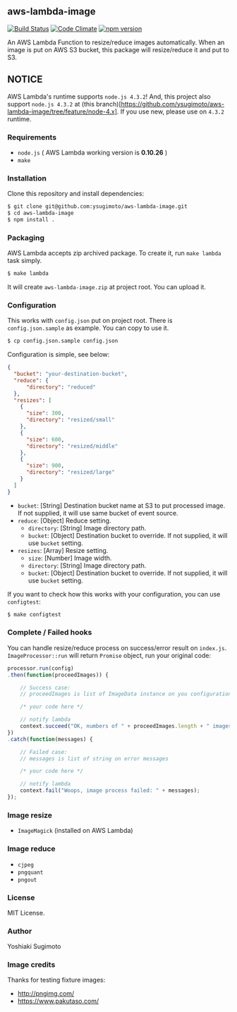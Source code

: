 ## aws-lambda-image

[![Build Status](https://travis-ci.org/ysugimoto/aws-lambda-image.svg?branch=master)](https://travis-ci.org/ysugimoto/aws-lambda-image)
[![Code Climate](https://codeclimate.com/github/ysugimoto/aws-lambda-image/badges/gpa.svg)](https://codeclimate.com/github/ysugimoto/aws-lambda-image)
[![npm version](https://badge.fury.io/js/aws-lambda-image.svg)](https://badge.fury.io/js/aws-lambda-image)

An AWS Lambda Function to resize/reduce images automatically. When an image is put on AWS S3 bucket, this package will resize/reduce it and put to S3.

## NOTICE

AWS Lambda's runtime supports `node.js 4.3.2`! And, this project also support `node.js 4.3.2` at (this branch)[https://github.com/ysugimoto/aws-lambda-image/tree/feature/node-4.x].
If you use new, please use on `4.3.2` runtime.

### Requirements

- `node.js` ( AWS Lambda working version is **0.10.26** )
- `make`

### Installation

Clone this repository and install dependencies:

```bash
$ git clone git@github.com:ysugimoto/aws-lambda-image.git
$ cd aws-lambda-image
$ npm install .
```

### Packaging

AWS Lambda accepts zip archived package. To create it, run `make lambda` task simply.

```bash
$ make lambda
```

It will create `aws-lambda-image.zip` at project root. You can upload it.

### Configuration

This works with `config.json` put on project root. There is `config.json.sample` as example. You can copy to use it.

```bash
$ cp config.json.sample config.json
```

Configuration is simple, see below:

```json
{
  "bucket": "your-destination-bucket",
  "reduce": {
      "directory": "reduced"
  },
  "resizes": [
    {
      "size": 300,
      "directory": "resized/small"
    },
    {
      "size": 600,
      "directory": "resized/middle"
    },
    {
      "size": 900,
      "directory": "resized/large"
    }
  ]
}
```

- `bucket`: [String] Destination bucket name at S3 to put processed image. If not supplied, it will use same bucket of event source.
- `reduce`: [Object] Reduce setting.
  - `directory`: [String] Image directory path.
  - `bucket`: [Object] Destination bucket to override. If not supplied, it will use `bucket` setting.
- `resizes`: [Array] Resize setting.
  - `size`: [Number] Image width.
  - `directory`: [String] Image directory path.
  - `bucket`: [Object] Destination bucket to override. If not supplied, it will use `bucket` setting.

If you want to check how this works with your configuration, you can use `configtest`:

```bash
$ make configtest
```

### Complete / Failed hooks

You can handle resize/reduce process on success/error result on `index.js`. `ImageProcessor::run` will return `Promise` object, run your original code:

```javascript
processor.run(config)
.then(function(proceedImages)) {

    // Success case:
    // proceedImages is list of ImageData instance on you configuration

    /* your code here */

    // notify lambda
    context.succeed("OK, numbers of " + proceedImages.length + " images has proceeded.");
})
.catch(function(messages) {

    // Failed case:
    // messages is list of string on error messages

    /* your code here */

    // notify lambda
    context.fail("Woops, image process failed: " + messages);
});
```

### Image resize

- `ImageMagick` (installed on AWS Lambda)

### Image reduce

- `cjpeg`
- `pngquant`
- `pngout`

### License

MIT License.

### Author

Yoshiaki Sugimoto

### Image credits

Thanks for testing fixture images:

- http://pngimg.com/
- https://www.pakutaso.com/
